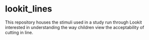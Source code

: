 # lookit_lines

This repository houses the stimuli used in a study run through Lookit interested in understanding the way children view the acceptability of cutting in line.
